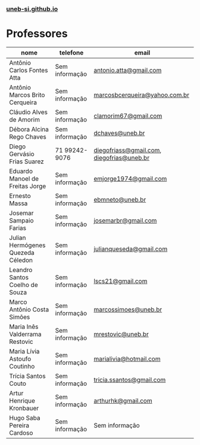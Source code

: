### [uneb-si.github.io](https://uneb-si.github.io)
# Professores

| nome                              | telefone       | email                                     |
|-----------------------------------|----------------|-------------------------------------------|
| Antônio Carlos Fontes Atta        | Sem informação | antonio.atta@gmail.com                    |
| Antônio Marcos Brito Cerqueira    | Sem informação | marcosbcerqueira@yahoo.com.br             |
| Cláudio Alves de Amorim           | Sem informação | clamorim67@gmail.com                      |
| Débora Alcina Rego Chaves         | Sem informação | dchaves@uneb.br                           |
| Diego Gervásio Frias Suarez       | 71 99242-9076  | diegofriass@gmail.com, diegofrias@uneb.br |
| Eduardo Manoel de Freitas Jorge   | Sem informação | emjorge1974@gmail.com                     |
| Ernesto Massa                     | Sem informação | ebmneto@uneb.br                           |
| Josemar Sampaio Farias            | Sem informação | josemarbr@gmail.com                       |
| Julian Hermógenes Quezeda Céledon | Sem informação | julianqueseda@gmail.com                   |
| Leandro Santos Coelho de Souza    | Sem informação | lscs21@gmail.com                          |
| Marco Antônio Costa Simões        | Sem informação | marcossimoes@uneb.br                      |
| Maria Inês Valderrama Restovic    | Sem informação | mrestovic@uneb.br                         |
| Maria Lívia Astoufo Coutinho      | Sem informação | marialivia@hotmail.com                    |
| Trícia Santos Couto               | Sem informação | tricia.ssantos@gmail.com                  |
| Artur Henrique Kronbauer          | Sem informação | arthurhk@gmail.com                        |
| Hugo Saba Pereira Cardoso         | Sem informação | Sem informação                            |
